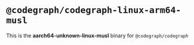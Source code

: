 # `@codegraph/codegraph-linux-arm64-musl`

This is the **aarch64-unknown-linux-musl** binary for `@codegraph/codegraph`
